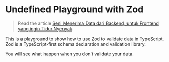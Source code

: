 # Undefined Playground with Zod

> Read the article [Seni Menerima Data dari Backend, untuk Frontend yang ingin Tidur Nyenyak](https://zakiego.com/articles/seni-menerima-data).

This is a playground to show how to use Zod to validate data in TypeScript. Zod is a TypeScript-first schema declaration and validation library.

You will see what happen when you don't validate your data.

